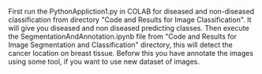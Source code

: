 First run the PythonAppliction1.py in COLAB for diseased and non-diseased classification from directory "Code and Results for Image Classification". It will give you diseased and non diseased predicting classes.
Then execute the SegmentationAndAnnotation.ipynb file from "Code and Results for Image Segmentation and Classification" directory, this will detect the cancer location on breast tissue. 
Beforw this you have annotate the images using some tool, if you want to use new dataset of images.

